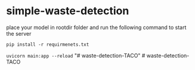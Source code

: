 # simple-waste-detection

place your model in rootdir folder and run the following command to start the server

`pip install -r requirmenets.txt`

`uvicorn main:app --reload`
"# waste-detection-TACO" 
#   w a s t e - d e t e c t i o n - T A C O  
 